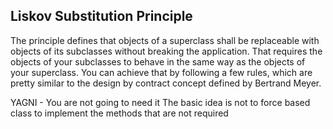 ## Liskov Substitution Principle
The principle defines that objects of a superclass shall be replaceable with objects of its subclasses without breaking the application.
That requires the objects of your subclasses to behave in the same way as the objects of your superclass.
You can achieve that by following a few rules, which are pretty similar to the design by contract concept defined by Bertrand Meyer.

YAGNI - You are not going to need it
The basic idea is not to force based class to implement the methods that are not required